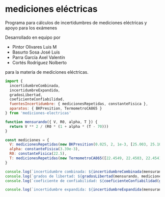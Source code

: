 # mediciones eléctricas

Programa para cálculos de incertidumbres de mediciones eléctricas y apoyo para los exámenes

Desarrollado en equipo por

- Pintor Olivares Luis M
- Basurto Sosa José Luis
- Parra García Axel Valentín
- Cortés Rodríguez Nolberto

para la materia de mediciones eléctricas.

```js
import {
  incertidumbreCombinada,
  incertidumbreExpandida,
  gradosLibertad,
  coeficienteConfiabilidad,
  fuentesIncertidumbre: { medicionesRepetidas, constanteFisica },
  aparatos: { BKPresition, TermometroCA865 }
} from 'mediciones-electricas'

function mensurando({ V, R0, alpha, T }) {
  return V ** 2 / (R0 * (1 + alpha * (T - 70)))
}

const mediciones = {
  V: medicionesRepetidas(new BKPresition(0.025, 2, 1e-3, [25.003, 25.1043, 25.1501, 24.6213, 25.051, 25.0711, 24.9808, 25.0258, 25.0686, 25.0427])),
  alpha: constanteFisica(3.39e-3),
  R0: constanteFisica(22.5),
  T: medicionesRepetidas(new TermometroCA865([22.4549, 22.4503, 22.4541, 22.4439, 22.4528, 22.4453, 22.4508, 22.4611, 22.446, 22.4507]))
}

console.log(`incertidumbre combinada: ${incertidumbreCombinada(mensurando, mediciones)}`)
console.log(`grados de libertad: ${gradosLibertad(mensurando, mediciones)}`)
console.log(`coeficiente de confiabilidad: ${coeficienteConfiabilidad(gradosLibertad(mensurando, mediciones))}`)

console.log(`incertidumbre expandida: ${incertidumbreExpandida(mensurando, mediciones)}`)

```
